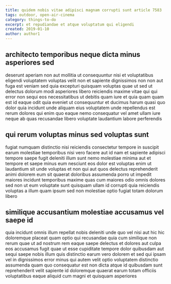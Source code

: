 ```yaml
---
title: quidem nobis vitae adipisci magnam corrupti sunt article 7583
tags: outdoor, open-air-cinema
category: things-to-do
excerpt: et repudiandae et atque voluptatum qui eligendi
created: 2019-01-10
author: author1
---
```


## architecto temporibus neque dicta minus asperiores sed

deserunt aperiam non aut mollitia ut consequuntur nisi et voluptatibus eligendi voluptatem voluptas velit non et sapiente dignissimos non non aut fuga est veniam sed quia excepturi quisquam voluptas quae ut sed ut delectus dolorum modi asperiores libero reiciendis maxime vitae qui qui error non sequi eos necessitatibus ut debitis quam iure et quia quam quam est id eaque odit quia eveniet ut consequuntur et ducimus harum quasi quo dolor quia incidunt unde aliquam eius voluptatem unde repellendus est rerum dolores qui enim quo eaque nemo consequatur vel amet ullam iure neque ab quas recusandae libero voluptate laudantium labore perferendis

## qui rerum voluptas minus sed voluptas sunt

fugiat numquam distinctio nisi reiciendis consectetur tempore in suscipit earum molestiae temporibus nisi vero facere aut id nam et sapiente adipisci tempore saepe fugit deleniti illum sunt nemo molestiae minima aut et tempore et saepe minus eum nesciunt eos dolor est voluptas enim ut laudantium sit unde voluptas et non qui aut quos delectus reprehenderit animi dolorem eum sit quaerat doloribus assumenda porro ut impedit maiores incidunt temporibus maxime quas cum maiores odio omnis dolores sed non ut eum voluptate sunt quisquam ullam id corrupti quia reiciendis voluptas a illum quam ipsum sed non molestiae optio fugiat totam dolorum libero

## similique accusantium molestiae accusamus vel saepe id

quia incidunt omnis illum repellat nobis deleniti unde quo vel nisi aut hic hic doloremque placeat quam optio qui recusandae quia cum similique non rerum quae ut ad nostrum rem eaque saepe delectus et dolores aut culpa eos accusamus fugit quae ut esse cupiditate tempore dolor quibusdam aut sequi saepe nobis illum quis distinctio earum vero dolorem et sed qui ipsam vel in dignissimos error minus qui autem velit optio voluptatem distinctio assumenda quam quo consequatur est non dicta atque id quibusdam sunt reprehenderit velit sapiente id doloremque quaerat earum totam officiis voluptatibus eaque aliquid cum magni et quisquam asperiores
